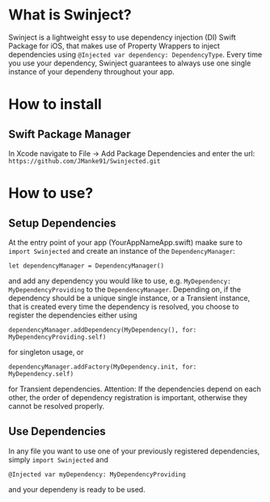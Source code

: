 # What is Swinject?
Swinject is a lightweight essy to use dependency injection (DI) Swift Package for iOS, that makes use of Property Wrappers to inject dependencies using `@Injected var dependency: DependencyType`. Every time you use your dependency, Swinject guarantees to always use one single instance of your dependeny throughout your app.

# How to install
## Swift Package Manager
In Xcode navigate to File -> Add Package Dependencies and enter the url: `https://github.com/JManke91/Swinjected.git`

# How to use?
## Setup Dependencies
At the entry point of your app (YourAppNameApp.swift) maake sure to `import Swinjected` and create an instance of the `DependencyManager`:
```
let dependencyManager = DependencyManager()
```
and add any dependency you would like to use, e.g. `MyDependency: MyDependencyProviding` to the `DependencyManager`. Depending on, if the dependency should be a unique single instance, or a Transient instance, that is created every time the dependency is resolved, you choose to register the dependencies either using
```
dependencyManager.addDependency(MyDependency(), for: MyDependencyProviding.self)
```
for singleton usage, or
```
dependencyManager.addFactory(MyDependency.init, for: MyDependency.self)
```
for Transient dependencies. Attention: If the dependencies depend on each other, the order of dependency registration is important, otherwise they cannot be resolved properly.

## Use Dependencies
In any file you want to use one of your previously registered dependencies, simply `import Swinjected` and 
```
@Injected var myDependency: MyDependencyProviding
```
and your dependeny is ready to be used.
